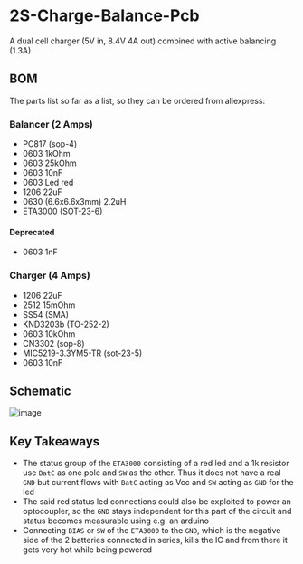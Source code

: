 # 2S-Charge-Balance-Pcb
A dual cell charger (5V in, 8.4V 4A out) combined with active balancing (1.3A)


## BOM
The parts list so far as a list, so they can be ordered from aliexpress:

### Balancer (2 Amps)
- PC817 (sop-4)
- 0603 1kOhm
- 0603 25kOhm
- 0603 10nF
- 0603 Led red
- 1206 22uF
- 0630 (6.6x6.6x3mm) 2.2uH
- ETA3000 (SOT-23-6)
#### Deprecated
- 0603 1nF

### Charger (4 Amps)
- 1206 22uF
- 2512 15mOhm
- SS54 (SMA)
- KND3203b (TO-252-2)
- 0603 10kOhm
- CN3302 (sop-8)
- MIC5219-3.3YM5-TR (sot-23-5)
- 0603 10nF

## Schematic
![image](https://github.com/DoganM95/2S-Charge-Balance-Pcb/assets/38842553/f06351ed-6704-4dbe-b4db-51173ba3fcc0)


## Key Takeaways
- The status group of the `ETA3000` consisting of a red led and a 1k resistor use `BatC` as one pole and `SW` as the other. Thus it does not have a real `GND` but current flows with `BatC` acting as Vcc and `SW` acting as `GND` for the led
- The said red status led connections could also be exploited to power an optocoupler, so the `GND` stays independent for this part of the circuit and status becomes measurable using e.g. an arduino
- Connecting `BIAS` or `SW` of the `ETA3000` to the `GND`, which is the negative side of the 2 batteries connected in series, kills the IC and from there it gets very hot while being powered
